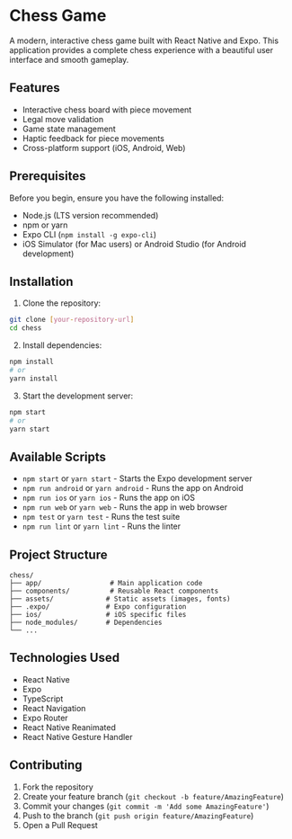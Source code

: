 # Chess Game

A modern, interactive chess game built with React Native and Expo. This application provides a complete chess experience with a beautiful user interface and smooth gameplay.

## Features

- Interactive chess board with piece movement
- Legal move validation
- Game state management
- Haptic feedback for piece movements
- Cross-platform support (iOS, Android, Web)

## Prerequisites

Before you begin, ensure you have the following installed:
- Node.js (LTS version recommended)
- npm or yarn
- Expo CLI (`npm install -g expo-cli`)
- iOS Simulator (for Mac users) or Android Studio (for Android development)

## Installation

1. Clone the repository:
```bash
git clone [your-repository-url]
cd chess
```

2. Install dependencies:
```bash
npm install
# or
yarn install
```

3. Start the development server:
```bash
npm start
# or
yarn start
```

## Available Scripts

- `npm start` or `yarn start` - Starts the Expo development server
- `npm run android` or `yarn android` - Runs the app on Android
- `npm run ios` or `yarn ios` - Runs the app on iOS
- `npm run web` or `yarn web` - Runs the app in web browser
- `npm test` or `yarn test` - Runs the test suite
- `npm run lint` or `yarn lint` - Runs the linter

## Project Structure

```
chess/
├── app/                 # Main application code
├── components/          # Reusable React components
├── assets/             # Static assets (images, fonts)
├── .expo/              # Expo configuration
├── ios/                # iOS specific files
├── node_modules/       # Dependencies
└── ...
```

## Technologies Used

- React Native
- Expo
- TypeScript
- React Navigation
- Expo Router
- React Native Reanimated
- React Native Gesture Handler

## Contributing

1. Fork the repository
2. Create your feature branch (`git checkout -b feature/AmazingFeature`)
3. Commit your changes (`git commit -m 'Add some AmazingFeature'`)
4. Push to the branch (`git push origin feature/AmazingFeature`)
5. Open a Pull Request
